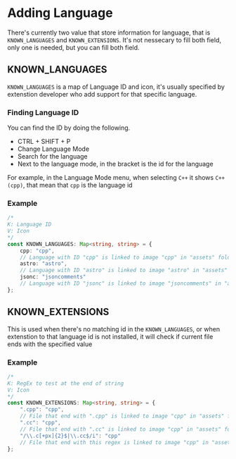 # Adding Language

There's currently two value that store information for language, that is `KNOWN_LANGUAGES` and `KNOWN_EXTENSIONS`.
It's not nessecary to fill both field, only one is needed, but you can fill both field.

## KNOWN_LANGUAGES

`KNOWN_LANGUAGES` is a map of Language ID and icon, it's usually specified by extenstion developer who add support for that specific language.

### Finding Language ID

You can find the ID by doing the following.

-   CTRL + SHIFT + P
-   Change Language Mode
-   Search for the language
-   Next to the language mode, in the bracket is the id for the language

For example, in the Language Mode menu, when selecting `C++` it shows `C++ (cpp)`, that mean that `cpp` is the language id

### Example

```ts
/*
K: Language ID
V: Icon
*/
const KNOWN_LANGUAGES: Map<string, string> = {
    cpp: "cpp",
    // Language with ID "cpp" is linked to image "cpp" in "assets" folder
    astro: "astro",
    // Language with ID "astro" is linked to image "astro" in "assets" folder
    jsonc: "jsoncomments"
    // Language with ID "jsonc" is linked to image "jsoncomments" in "assets" folder
};
```

## KNOWN_EXTENSIONS

This is used when there's no matching id in the `KNOWN_LANGUAGES`, or when extenstion to that language id is not installed, it will check if current file ends with the specified value

### Example

```ts
/*
K: RegEx to test at the end of string
V: Icon
*/
const KNOWN_EXTENSIONS: Map<string, string> = {
    ".cpp": "cpp",
    // File that end with ".cpp" is linked to image "cpp" in "assets" folder
    ".cc": "cpp",
    // File that end with ".cc" is linked to image "cpp" in "assets" folder
    "/\\.c[+px]{2}$|\\.cc$/i": "cpp"
    // File that end with this regex is linked to image "cpp" in "assets" folder
};
```
